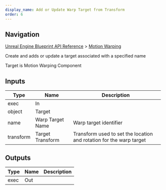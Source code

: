 ```yaml
---
display_name: Add or Update Warp Target from Transform
order: 6
---
```

## Navigation

[Unreal Engine Blueprint API Reference](https://dev.epicgames.com/documentation/en-us/unreal-engine/BlueprintAPI) > [Motion Warping](https://dev.epicgames.com/documentation/en-us/unreal-engine/BlueprintAPI/MotionWarping)

Create and adds or update a target associated with a specified name

Target is Motion Warping Component

## Inputs

| Type | Name | Description |
| --- | --- | --- |
| exec | In |  |
| object | Target |  |
| name | Warp Target Name | Warp target identifier |
| transform | Target Transform | Transform used to set the location and rotation for the warp target |

## Outputs

| Type | Name | Description |
| --- | --- | --- |
| exec | Out |  |
